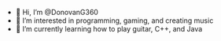 - 👋 Hi, I’m @DonovanG360
- 👀 I’m interested in programming, gaming, and creating music
- 🌱 I’m currently learning how to play guitar, C++, and Java


<!---
DonovanG360/DonovanG360 is a ✨ special ✨ repository because its `README.md` (this file) appears on your GitHub profile.
You can click the Preview link to take a look at your changes.
--->
